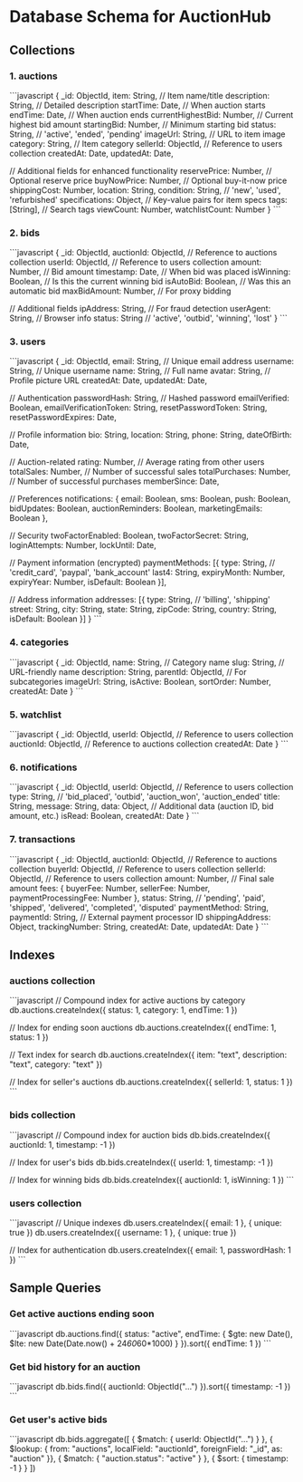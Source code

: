 # Database Schema for AuctionHub

## Collections

### 1. auctions
\`\`\`javascript
{
  _id: ObjectId,
  item: String, // Item name/title
  description: String, // Detailed description
  startTime: Date, // When auction starts
  endTime: Date, // When auction ends
  currentHighestBid: Number, // Current highest bid amount
  startingBid: Number, // Minimum starting bid
  status: String, // 'active', 'ended', 'pending'
  imageUrl: String, // URL to item image
  category: String, // Item category
  sellerId: ObjectId, // Reference to users collection
  createdAt: Date,
  updatedAt: Date,
  
  // Additional fields for enhanced functionality
  reservePrice: Number, // Optional reserve price
  buyNowPrice: Number, // Optional buy-it-now price
  shippingCost: Number,
  location: String,
  condition: String, // 'new', 'used', 'refurbished'
  specifications: Object, // Key-value pairs for item specs
  tags: [String], // Search tags
  viewCount: Number,
  watchlistCount: Number
}
\`\`\`

### 2. bids
\`\`\`javascript
{
  _id: ObjectId,
  auctionId: ObjectId, // Reference to auctions collection
  userId: ObjectId, // Reference to users collection
  amount: Number, // Bid amount
  timestamp: Date, // When bid was placed
  isWinning: Boolean, // Is this the current winning bid
  isAutoBid: Boolean, // Was this an automatic bid
  maxBidAmount: Number, // For proxy bidding
  
  // Additional fields
  ipAddress: String, // For fraud detection
  userAgent: String, // Browser info
  status: String // 'active', 'outbid', 'winning', 'lost'
}
\`\`\`

### 3. users
\`\`\`javascript
{
  _id: ObjectId,
  email: String, // Unique email address
  username: String, // Unique username
  name: String, // Full name
  avatar: String, // Profile picture URL
  createdAt: Date,
  updatedAt: Date,
  
  // Authentication
  passwordHash: String, // Hashed password
  emailVerified: Boolean,
  emailVerificationToken: String,
  resetPasswordToken: String,
  resetPasswordExpires: Date,
  
  // Profile information
  bio: String,
  location: String,
  phone: String,
  dateOfBirth: Date,
  
  // Auction-related
  rating: Number, // Average rating from other users
  totalSales: Number, // Number of successful sales
  totalPurchases: Number, // Number of successful purchases
  memberSince: Date,
  
  // Preferences
  notifications: {
    email: Boolean,
    sms: Boolean,
    push: Boolean,
    bidUpdates: Boolean,
    auctionReminders: Boolean,
    marketingEmails: Boolean
  },
  
  // Security
  twoFactorEnabled: Boolean,
  twoFactorSecret: String,
  loginAttempts: Number,
  lockUntil: Date,
  
  // Payment information (encrypted)
  paymentMethods: [{
    type: String, // 'credit_card', 'paypal', 'bank_account'
    last4: String,
    expiryMonth: Number,
    expiryYear: Number,
    isDefault: Boolean
  }],
  
  // Address information
  addresses: [{
    type: String, // 'billing', 'shipping'
    street: String,
    city: String,
    state: String,
    zipCode: String,
    country: String,
    isDefault: Boolean
  }]
}
\`\`\`

### 4. categories
\`\`\`javascript
{
  _id: ObjectId,
  name: String, // Category name
  slug: String, // URL-friendly name
  description: String,
  parentId: ObjectId, // For subcategories
  imageUrl: String,
  isActive: Boolean,
  sortOrder: Number,
  createdAt: Date
}
\`\`\`

### 5. watchlist
\`\`\`javascript
{
  _id: ObjectId,
  userId: ObjectId, // Reference to users collection
  auctionId: ObjectId, // Reference to auctions collection
  createdAt: Date
}
\`\`\`

### 6. notifications
\`\`\`javascript
{
  _id: ObjectId,
  userId: ObjectId, // Reference to users collection
  type: String, // 'bid_placed', 'outbid', 'auction_won', 'auction_ended'
  title: String,
  message: String,
  data: Object, // Additional data (auction ID, bid amount, etc.)
  isRead: Boolean,
  createdAt: Date
}
\`\`\`

### 7. transactions
\`\`\`javascript
{
  _id: ObjectId,
  auctionId: ObjectId, // Reference to auctions collection
  buyerId: ObjectId, // Reference to users collection
  sellerId: ObjectId, // Reference to users collection
  amount: Number, // Final sale amount
  fees: {
    buyerFee: Number,
    sellerFee: Number,
    paymentProcessingFee: Number
  },
  status: String, // 'pending', 'paid', 'shipped', 'delivered', 'completed', 'disputed'
  paymentMethod: String,
  paymentId: String, // External payment processor ID
  shippingAddress: Object,
  trackingNumber: String,
  createdAt: Date,
  updatedAt: Date
}
\`\`\`

## Indexes

### auctions collection
\`\`\`javascript
// Compound index for active auctions by category
db.auctions.createIndex({ status: 1, category: 1, endTime: 1 })

// Index for ending soon auctions
db.auctions.createIndex({ endTime: 1, status: 1 })

// Text index for search
db.auctions.createIndex({ 
  item: "text", 
  description: "text", 
  category: "text" 
})

// Index for seller's auctions
db.auctions.createIndex({ sellerId: 1, status: 1 })
\`\`\`

### bids collection
\`\`\`javascript
// Compound index for auction bids
db.bids.createIndex({ auctionId: 1, timestamp: -1 })

// Index for user's bids
db.bids.createIndex({ userId: 1, timestamp: -1 })

// Index for winning bids
db.bids.createIndex({ auctionId: 1, isWinning: 1 })
\`\`\`

### users collection
\`\`\`javascript
// Unique indexes
db.users.createIndex({ email: 1 }, { unique: true })
db.users.createIndex({ username: 1 }, { unique: true })

// Index for authentication
db.users.createIndex({ email: 1, passwordHash: 1 })
\`\`\`

## Sample Queries

### Get active auctions ending soon
\`\`\`javascript
db.auctions.find({
  status: "active",
  endTime: { $gte: new Date(), $lte: new Date(Date.now() + 24*60*60*1000) }
}).sort({ endTime: 1 })
\`\`\`

### Get bid history for an auction
\`\`\`javascript
db.bids.find({ auctionId: ObjectId("...") }).sort({ timestamp: -1 })
\`\`\`

### Get user's active bids
\`\`\`javascript
db.bids.aggregate([
  { $match: { userId: ObjectId("...") } },
  { $lookup: {
      from: "auctions",
      localField: "auctionId",
      foreignField: "_id",
      as: "auction"
  }},
  { $match: { "auction.status": "active" } },
  { $sort: { timestamp: -1 } }
])
